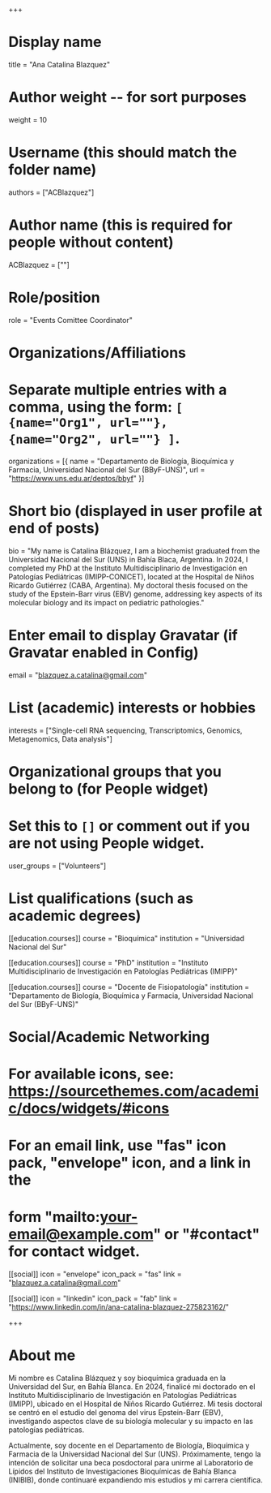+++
# Display name
title = "Ana Catalina Blazquez"

# Author weight -- for sort purposes
weight = 10

# Username (this should match the folder name)
authors = ["ACBlazquez"]

# Author name (this is required for people without content)
ACBlazquez = [""]

# Role/position
role = "Events Comittee Coordinator"

# Organizations/Affiliations
#   Separate multiple entries with a comma, using the form: `[ {name="Org1", url=""}, {name="Org2", url=""} ]`.
organizations = [{ name = "Departamento de Biología, Bioquímica y Farmacia, Universidad Nacional del Sur (BByF-UNS)", url = "https://www.uns.edu.ar/deptos/bbyf" }]

# Short bio (displayed in user profile at end of posts)
bio = "My name is Catalina Blázquez, I am a biochemist graduated from the Universidad Nacional del Sur (UNS) in Bahía Blaca, Argentina. In 2024, I completed my PhD at the Instituto Multidisciplinario de Investigación en Patologías Pediátricas (IMIPP-CONICET), located at the Hospital de Niños Ricardo Gutiérrez (CABA, Argentina). My doctoral thesis focused on the study of the Epstein-Barr virus (EBV) genome, addressing key aspects of its molecular biology and its impact on pediatric pathologies."

# Enter email to display Gravatar (if Gravatar enabled in Config)
email = "blazquez.a.catalina@gmail.com"

# List (academic) interests or hobbies
interests = ["Single-cell RNA sequencing, Transcriptomics, Genomics, Metagenomics, Data analysis"]

# Organizational groups that you belong to (for People widget)
#   Set this to `[]` or comment out if you are not using People widget.
user_groups = ["Volunteers"]

# List qualifications (such as academic degrees)
[[education.courses]]
course = "Bioquímica"
institution = "Universidad Nacional del Sur"

[[education.courses]]
course = "PhD"
institution = "Instituto Multidisciplinario de Investigación en Patologías Pediátricas (IMIPP)"

[[education.courses]]
course = "Docente de Fisiopatología"
institution = "Departamento de Biología, Bioquímica y Farmacia, Universidad Nacional del Sur (BByF-UNS)"

# Social/Academic Networking
# For available icons, see: https://sourcethemes.com/academic/docs/widgets/#icons
#   For an email link, use "fas" icon pack, "envelope" icon, and a link in the
#   form "mailto:your-email@example.com" or "#contact" for contact widget.

[[social]]
  icon = "envelope"
  icon_pack = "fas"
  link = "blazquez.a.catalina@gmail.com"


[[social]]
  icon = "linkedin"
  icon_pack = "fab"
  link = "https://www.linkedin.com/in/ana-catalina-blazquez-275823162/"

+++

# About me 
Mi nombre es Catalina Blázquez y soy bioquímica graduada en la Universidad del Sur, en Bahía Blanca. En 2024, finalicé mi doctorado en el Instituto Multidisciplinario de Investigación en Patologías Pediátricas (IMIPP), ubicado en el Hospital de Niños Ricardo Gutiérrez. Mi tesis doctoral se centró en el estudio del genoma del virus Epstein-Barr (EBV), investigando aspectos clave de su biología molecular y su impacto en las patologías pediátricas.

Actualmente, soy docente en el Departamento de Biología, Bioquímica y Farmacia de la Universidad Nacional del Sur (UNS). Próximamente, tengo la intención de solicitar una beca posdoctoral para unirme al Laboratorio de Lípidos del Instituto de Investigaciones Bioquímicas de Bahía Blanca (INIBIB), donde continuaré expandiendo mis estudios y mi carrera científica.